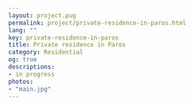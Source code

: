 ```yaml
---
layout: project.pug
permalink: project/private-residence-in-paros.html
lang: ""
key: private-residence-in-paros
title: Private residence in Paros
category: Residential
og: true
descriptions:
- in progress
photos:
- "main.jpg"
---
```

